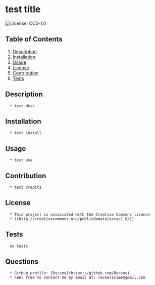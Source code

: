 # test title
  ![License: CC0-1.0](https://licensebuttons.net/l/zero/1.0/80x15.png)
  ## Table of Contents
  1. [Description](#description)
  2. [Installation](#installation)
  3. [Usage](#usage)
  4. [License](#license)
  5. [Contribution](#contribution)
  6. [Tests](#tests)

  ## Description
      * test desc
  
  ## Installation
      * test install
  
  ## Usage
      * test use
  
  ## Contribution
      * test credits
  
  ## License
      * This project is associated with the Creative Commons license
      * ((http://creativecommons.org/publicdomain/zero/1.0/))
  
  ## Tests
      no tests

  ## Questions
      * GitHub profile: [Rscime](https://github.com/Rscime)
      * Feel free to contact me by email at: rachelscime@gmail.com
